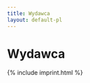 ```yaml
---
title: Wydawca
layout: default-pl
---
```




<!-- GENERATED FILE -- DO NOT EDIT -->



# Wydawca

{% include imprint.html %}

